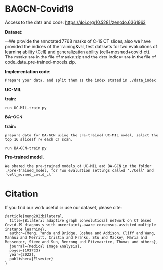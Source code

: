 # BAGCN-Covid19

Access to the data and code: https://doi.org/10.5281/zenodo.6361963


**Dataset**:  

--We provide the annotated 7768 masks of C-19 CT slices, also we have provided the indices of the training&val, test datasets for two evaluations of learning ability (Cell) and generalization ability (cell+mosmed+covid-ct). The masks are in the file of masks.zip and the data indices are in the file of code_data_pre-trained-models.zip. 

**Implementation code**:  

```
Prepare your data, and split them as the index stated in ./data_index
```

**UC-MIL**

**train:**

```
run UC-MIL-train.py
```

**BA-GCN**

**train:**
```
prepare data for BA-GCN using the pre-trained UC-MIL model, select the top 16 slicesf ro each CT scan.
```

```
run BA-GCN-train.py
```


**Pre-trained model**.

```
We shared the pre-trained models of UC-MIL and BA-GCN in the folder ./pre-trained_model, for two evaluation settings called './Cell' and 'cell_mosmed_covid_ct'
```

# Citation
If you find our work useful or use our dataset, please cite:
```
@article{meng2022bilateral,
  title={Bilateral adaptive graph convolutional network on CT based Covid-19 diagnosis with uncertainty-aware consensus-assisted multiple instance learning},
  author={Meng, Yanda and Bridge, Joshua and Addison, Cliff and Wang, Manhui and Merritt, Cristin and Franks, Stu and Mackey, Maria and Messenger, Steve and Sun, Renrong and Fitzmaurice, Thomas and others},
  journal={Medical Image Analysis},
  pages={102722},
  year={2022},
  publisher={Elsevier}
}

